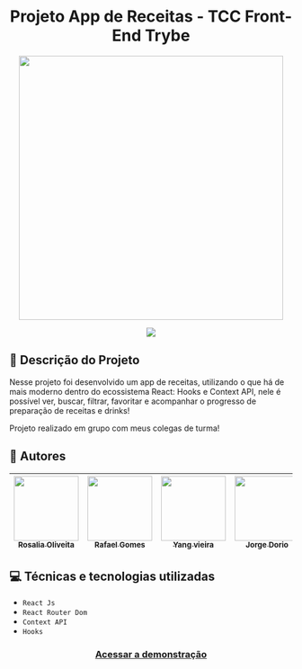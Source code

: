 <h1 align="center"> Projeto App de Receitas - TCC Front-End Trybe </h1>


<p align="center">
  <img width="470" src="GifProjeto.gif">
</p>

<p align="center">
<img src="http://img.shields.io/static/v1?label=STATUS&message=FINALIZADO&color=GREEN&style=for-the-badge"/>
</p>

## :rocket: Descrição do Projeto

<p> Nesse projeto foi desenvolvido um app de receitas, utilizando o que há de mais moderno dentro do ecossistema React: Hooks e Context API, nele é possível ver, buscar, filtrar, favoritar e acompanhar o progresso de preparação de receitas e drinks!</p>

<p> Projeto realizado em grupo com meus colegas de turma!</p>
  
## :handshake: Autores

| [<img src="https://avatars.githubusercontent.com/u/86959793?v=4" width=115><br><sub>Rosalia Oliveita</sub>](https://github.com/Ro-padoin) |  [<img src="https://avatars.githubusercontent.com/u/87668329?v=4" width=115><br><sub>Rafael Gomes</sub>](https://github.com/RB-RafaelGomes) |  [<img src="https://avatars.githubusercontent.com/u/90363090?v=4" width=115><br><sub>Yang vieira</sub>](https://github.com/yangwom) | [<img src="https://avatars.githubusercontent.com/u/89706605?v=4" width=115><br><sub>Jorge Dorio</sub>](https://github.com/JorgeDorio) |
| :---: | :---: | :---: | :---: |

## :computer: Técnicas e tecnologias utilizadas

- ``React Js``
- ``React Router Dom``
- ``Context API ``
- ``Hooks``

<h3 align="center">
    <a href="https://admiring-ritchie-b6d922.netlify.app/">Acessar a demonstração</a>
<h3 >
  
  


